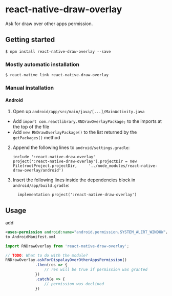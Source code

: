 
# react-native-draw-overlay
Ask for draw over other apps permission.

## Getting started

`$ npm install react-native-draw-overlay --save`

### Mostly automatic installation

`$ react-native link react-native-draw-overlay`

### Manual installation

#### Android

1. Open up `android/app/src/main/java/[...]/MainActivity.java`
  - Add `import com.reactlibrary.RNDrawOverlayPackage;` to the imports at the top of the file
  - Add `new RNDrawOverlayPackage()` to the list returned by the `getPackages()` method
2. Append the following lines to `android/settings.gradle`:
  	```
  	include ':react-native-draw-overlay'
  	project(':react-native-draw-overlay').projectDir = new File(rootProject.projectDir, 	'../node_modules/react-native-draw-overlay/android')
  	```
3. Insert the following lines inside the dependencies block in `android/app/build.gradle`:
  	```
      implementation project(':react-native-draw-overlay')
  	```
## Usage
add 
```xml
<uses-permission android:name="android.permission.SYSTEM_ALERT_WINDOW"/>
to AndroidManifest.xml
```
```javascript
import RNDrawOverlay from 'react-native-draw-overlay';

// TODO: What to do with the module?
RNDrawOverlay.askForDispalayOverOtherAppsPermission()
			 .then(res => {
				 // res will be true if permission was granted 
			 })
			 .catch(e => {
				 // permission was declined
			 })
```
  